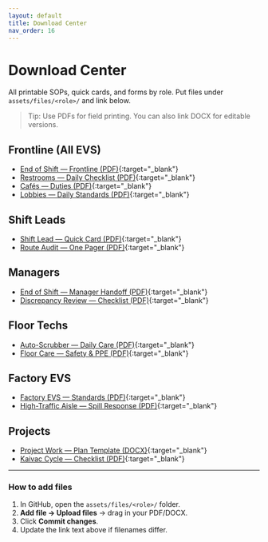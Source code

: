 ```yaml
---
layout: default
title: Download Center
nav_order: 16
---
```


# Download Center

All printable SOPs, quick cards, and forms by role. Put files under `assets/files/<role>/` and link below.

> Tip: Use PDFs for field printing. You can also link DOCX for editable versions.

## Frontline (All EVS)
- [End of Shift — Frontline (PDF)](/assets/files/frontline/End-of-Shift-Frontline.pdf){:target="_blank"}  
- [Restrooms — Daily Checklist (PDF)](/assets/files/frontline/Restrooms-Daily-Checklist.pdf){:target="_blank"}
- [Cafés — Duties (PDF)](/assets/files/frontline/Cafes-Duties.pdf){:target="_blank"}
- [Lobbies — Daily Standards (PDF)](/assets/files/frontline/Lobbies-Standards.pdf){:target="_blank"}

## Shift Leads
- [Shift Lead — Quick Card (PDF)](/assets/files/shift-leads/Shift-Lead-Quick-Card.pdf){:target="_blank"}
- [Route Audit — One Pager (PDF)](/assets/files/shift-leads/Route-Audit-One-Pager.pdf){:target="_blank"}

## Managers
- [End of Shift — Manager Handoff (PDF)](/assets/files/managers/End-of-Shift-Manager-Handoff.pdf){:target="_blank"}
- [Discrepancy Review — Checklist (PDF)](/assets/files/managers/Discrepancy-Review-Checklist.pdf){:target="_blank"}

## Floor Techs
- [Auto-Scrubber — Daily Care (PDF)](/assets/files/floor-techs/Auto-Scrubber-Daily-Care.pdf){:target="_blank"}
- [Floor Care — Safety & PPE (PDF)](/assets/files/floor-techs/Floor-Care-Safety.pdf){:target="_blank"}

## Factory EVS
- [Factory EVS — Standards (PDF)](/assets/files/factory-evs/Factory-EVS-Standards.pdf){:target="_blank"}
- [High-Traffic Aisle — Spill Response (PDF)](/assets/files/factory-evs/Aisle-Spill-Response.pdf){:target="_blank"}

## Projects
- [Project Work — Plan Template (DOCX)](/assets/files/projects/Project-Plan-Template.docx){:target="_blank"}
- [Kaivac Cycle — Checklist (PDF)](/assets/files/projects/Kaivac-Cycle-Checklist.pdf){:target="_blank"}

---

### How to add files
1. In GitHub, open the `assets/files/<role>/` folder.  
2. **Add file → Upload files** → drag in your PDF/DOCX.  
3. Click **Commit changes**.  
4. Update the link text above if filenames differ.